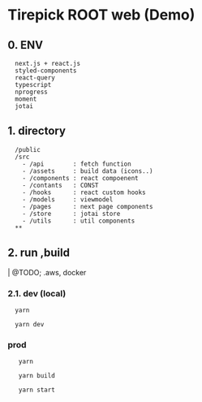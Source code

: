 # Tirepick ROOT web (Demo)

## 0. ENV

```
  next.js + react.js
  styled-components
  react-query
  typescript
  nprogress
  moment
  jotai
```

## 1. directory

```
  /public
  /src
    - /api        : fetch function
    - /assets     : build data (icons..)
    - /components : react compoenent
    - /contants   : CONST
    - /hooks      : react custom hooks
    - /models     : viewmodel
    - /pages      : next page components
    - /store      : jotai store
    - /utils      : util components
  **
```

## 2. run ,build

| @TODO; .aws, docker

### 2.1. dev (local)

```
  yarn

  yarn dev
```

### prod

```
   yarn

   yarn build

   yarn start
```
